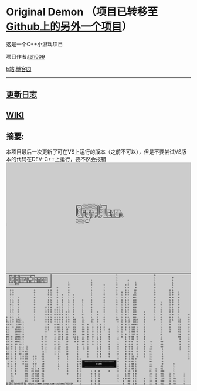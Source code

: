 # Original Demon （项目已转移至[Github上的另外一个项目](https://github.com/SpeaceQ/Broken_God/)）

这是一个C++小游戏项目

项目作者:[lzh009](https://www.luogu.com.cn/user/952814)

[b站](https://space.bilibili.com/3546384462514203),[博客园](https://www.cnblogs.com/spaceq)

------------
## [更新日志](https://github.com/SpeaceQ/Original-Demon/blob/main/%E6%9B%B4%E6%96%B0%E6%97%A5%E5%BF%97.md)

## [WIKI](https://github.com/SpeaceQ/Original-Demon/wiki)

## 摘要:

本项目最后一次更新了可在VS上运行的版本（之前不可以），但是不要尝试VS版本的代码在DEV-C++上运行，要不然会报错
![示例1](https://github.com/SpeaceQ/Original-Demon/blob/main/%E7%A4%BA%E4%BE%8B1.png)
![示例2](https://github.com/SpeaceQ/Original-Demon/blob/main/%E7%A4%BA%E4%BE%8B2.png)
